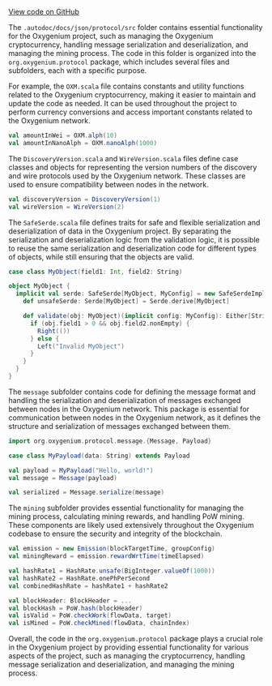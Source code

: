 [View code on GitHub](https://github.com/oxygenium/oxygenium/.autodoc/docs/json/protocol/src)

The `.autodoc/docs/json/protocol/src` folder contains essential functionality for the Oxygenium project, such as managing the Oxygenium cryptocurrency, handling message serialization and deserialization, and managing the mining process. The code in this folder is organized into the `org.oxygenium.protocol` package, which includes several files and subfolders, each with a specific purpose.

For example, the `OXM.scala` file contains constants and utility functions related to the Oxygenium cryptocurrency, making it easier to maintain and update the code as needed. It can be used throughout the project to perform currency conversions and access important constants related to the Oxygenium network.

```scala
val amountInWei = OXM.alph(10)
val amountInNanoAlph = OXM.nanoAlph(1000)
```

The `DiscoveryVersion.scala` and `WireVersion.scala` files define case classes and objects for representing the version numbers of the discovery and wire protocols used by the Oxygenium network. These classes are used to ensure compatibility between nodes in the network.

```scala
val discoveryVersion = DiscoveryVersion(1)
val wireVersion = WireVersion(2)
```

The `SafeSerde.scala` file defines traits for safe and flexible serialization and deserialization of data in the Oxygenium project. By separating the serialization and deserialization logic from the validation logic, it is possible to reuse the same serialization and deserialization code for different types of objects, while still ensuring that the objects are valid.

```scala
case class MyObject(field1: Int, field2: String)

object MyObject {
  implicit val serde: SafeSerde[MyObject, MyConfig] = new SafeSerdeImpl[MyObject, MyConfig] {
    def unsafeSerde: Serde[MyObject] = Serde.derive[MyObject]

    def validate(obj: MyObject)(implicit config: MyConfig): Either[String, Unit] = {
      if (obj.field1 > 0 && obj.field2.nonEmpty) {
        Right(())
      } else {
        Left("Invalid MyObject")
      }
    }
  }
}
```

The `message` subfolder contains code for defining the message format and handling the serialization and deserialization of messages exchanged between nodes in the Oxygenium network. This package is essential for communication between nodes in the Oxygenium network, as it defines the structure and serialization of messages exchanged between them.

```scala
import org.oxygenium.protocol.message.{Message, Payload}

case class MyPayload(data: String) extends Payload

val payload = MyPayload("Hello, world!")
val message = Message(payload)

val serialized = Message.serialize(message)
```

The `mining` subfolder provides essential functionality for managing the mining process, calculating mining rewards, and handling PoW mining. These components are likely used extensively throughout the Oxygenium codebase to ensure the security and integrity of the blockchain.

```scala
val emission = new Emission(blockTargetTime, groupConfig)
val miningReward = emission.rewardWrtTime(timeElapsed)

val hashRate1 = HashRate.unsafe(BigInteger.valueOf(1000))
val hashRate2 = HashRate.onePhPerSecond
val combinedHashRate = hashRate1 + hashRate2

val blockHeader: BlockHeader = ...
val blockHash = PoW.hash(blockHeader)
val isValid = PoW.checkWork(flowData, target)
val isMined = PoW.checkMined(flowData, chainIndex)
```

Overall, the code in the `org.oxygenium.protocol` package plays a crucial role in the Oxygenium project by providing essential functionality for various aspects of the project, such as managing the cryptocurrency, handling message serialization and deserialization, and managing the mining process.
